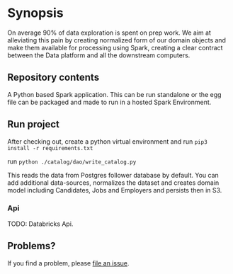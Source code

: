 # Synopsis

On average 90% of data exploration is spent on prep work. We aim at alleviating this pain by
creating normalized form of our domain objects and make them available for processing using Spark,
creating a clear contract between the Data platform and all the downstream computers.

## Repository contents

A Python based Spark application. This can be run standalone or the egg file can be packaged and made
to run in a hosted Spark Environment.


## Run project

After checking out, create a python virtual environment and run `pip3 install -r requirements.txt`

run `python ./catalog/dao/write_catalog.py`

This reads the data from Postgres follower database by default. You can add additional data-sources,
normalizes the dataset and creates domain model including Candidates, Jobs and Employers and persists
then in S3.

### Api

TODO: Databricks Api.

## Problems?

If you find a problem, please [file an issue](https://github.com/hired/data_catalog/issues/new).

